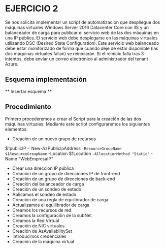 # EJERCICIO 2

Se nos solicita implementar un script de automatización que despliegue dos máquinas virtuales Windows Server 2016 Datacenter Core con IIS y un balanceador de carga para publicar el servicio web de las dos máquinas en una IP pública. El servicio web debe desplegarse en las máquinas virtuales utilizando DSC (Desired State Configuration). Este servicio web balanceado debe estar monitorizado de forma que cuando deje de estar disponible (las dos máquinas virtuales fallan) se reiniciarán. Si el reinicio falla tras 3 intentos, debe enviar un correo electrónico al administrador del tenant Azure.

## Esquema implementación

** Insertar esquema **

## Procedimiento

Primero procederemos a crear el Script para la creación de las dos máquinas virtuales. Mediante este script configuraremos los siguientes elementos:

* Creación de un nuevo grupo de recursos



$1publicIP = New-AzPublicIpAddress `
  -ResourceGroupName $1ResourceGroupName `
  -Location $1Location `
  -AllocationMethod "Static" `
  -Name "WebEmpresaIP"




* Crear una dirección IP pública
* Creación de un grupo de direcciones IP de front-end
* Creación de un grupo de direcciones de back-end
* Creación del balanceador de carga
* Creación de un sondeo de estado
* Aplicamos el sondeo de estado
* Creación de una regla de equilibrador de carga
* Actualizamos el equilibrador de carga
* Creamos los recursos de red
* Creamos la configuración de la subNet
* Creamos la Red Virtual
* Creación de NIC virtuales
* Creación de AzAvailabilitySet
* Introducimos credenciales
* Creación de la máquina virtual
